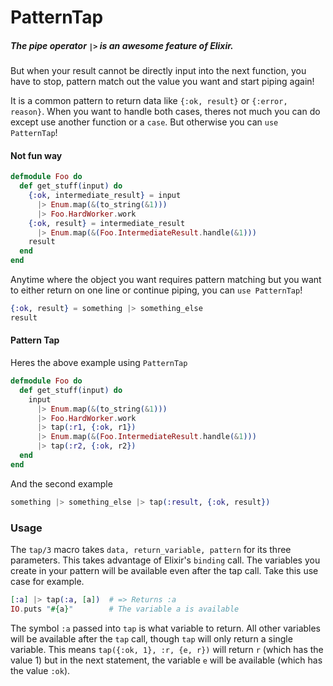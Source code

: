 PatternTap
==========

##### The pipe operator `|>` is an awesome feature of Elixir.

But when your result cannot be directly input into the next function, you have to stop, pattern match out the value you want and start piping again!

It is a common pattern to return data like `{:ok, result}` or `{:error, reason}`. When you want to handle both cases, theres not much you can do except use another function or a `case`. But otherwise you can `use PatternTap`!

#### Not fun way

```elixir
defmodule Foo do
  def get_stuff(input) do
    {:ok, intermediate_result} = input
      |> Enum.map(&(to_string(&1)))
      |> Foo.HardWorker.work
    {:ok, result} = intermediate_result
      |> Enum.map(&(Foo.IntermediateResult.handle(&1)))
    result
  end
end
```

Anytime where the object you want requires pattern matching but you want to either return on one line or continue piping, you can `use PatternTap`!

```elixir
{:ok, result} = something |> something_else
result
```

#### Pattern Tap

Heres the above example using `PatternTap`

```elixir
defmodule Foo do
  def get_stuff(input) do
    input
      |> Enum.map(&(to_string(&1)))
      |> Foo.HardWorker.work
      |> tap(:r1, {:ok, r1})
      |> Enum.map(&(Foo.IntermediateResult.handle(&1)))
      |> tap(:r2, {:ok, r2})
  end
end
```

And the second example

```elixir
something |> something_else |> tap(:result, {:ok, result})
```

### Usage

The `tap/3` macro takes `data, return_variable, pattern` for its three parameters. This takes advantage of Elixir's `binding` call. The variables you create in your pattern will be available even after the tap call. Take this use case for example.

```elixir
[:a] |> tap(:a, [a])  # => Returns :a
IO.puts "#{a}"        # The variable a is available
```

The symbol `:a` passed into `tap` is what variable to return. All other variables will be available after the `tap` call, though `tap` will only return a single variable. This means `tap({:ok, 1}, :r, {e, r})` will return `r` (which has the value 1) but in the next statement, the variable `e` will be available (which has the value `:ok`).
